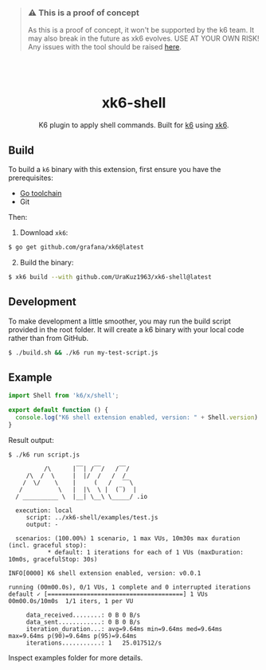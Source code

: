 > ### ⚠️ This is a proof of concept
>
> As this is a proof of concept,  it won't be supported by the k6 team.
> It may also break in the future as xk6 evolves. USE AT YOUR OWN RISK!
> Any issues with the tool should be raised [here](https://github.com/UraKuz1963/xk6-shell/issues).

</br>
</br>

<div align="center">

# xk6-shell
K6 plugin to apply shell commands. Built for [k6](https://go.k6.io/k6) using [xk6](https://github.com/grafana/xk6).

</div>

## Build

To build a `k6` binary with this extension, first ensure you have the prerequisites:

- [Go toolchain](https://go101.org/article/go-toolchain.html)
- Git

Then:

1. Download `xk6`:
  ```bash
  $ go get github.com/grafana/xk6@latest
  ```

2. Build the binary:
  ```bash
  $ xk6 build --with github.com/UraKuz1963/xk6-shell@latest
  ```
## Development

To make development a little smoother, you may run the build script provided in the root folder. It will create a k6 binary with your local code rather than from GitHub.

```bash
$ ./build.sh && ./k6 run my-test-script.js
```


## Example

```javascript
import Shell from 'k6/x/shell';

export default function () {
  console.log("K6 shell extension enabled, version: " + Shell.version)
}

```

Result output:

```plain
$ ./k6 run script.js

          /\      |‾‾| /‾‾/   /‾‾/   
     /\  /  \     |  |/  /   /  /    
    /  \/    \    |     (   /   ‾‾\  
   /          \   |  |\  \ |  (‾)  | 
  / __________ \  |__| \__\ \_____/ .io

  execution: local
     script: ../xk6-shell/examples/test.js
     output: -

  scenarios: (100.00%) 1 scenario, 1 max VUs, 10m30s max duration (incl. graceful stop):
           * default: 1 iterations for each of 1 VUs (maxDuration: 10m0s, gracefulStop: 30s)

INFO[0000] K6 shell extension enabled, version: v0.0.1

running (00m00.0s), 0/1 VUs, 1 complete and 0 interrupted iterations
default ✓ [======================================] 1 VUs  00m00.0s/10m0s  1/1 iters, 1 per VU

     data_received........: 0 B 0 B/s
     data_sent............: 0 B 0 B/s
     iteration_duration...: avg=9.64ms min=9.64ms med=9.64ms max=9.64ms p(90)=9.64ms p(95)=9.64ms
     iterations...........: 1   25.017512/s

```

Inspect examples folder for more details.